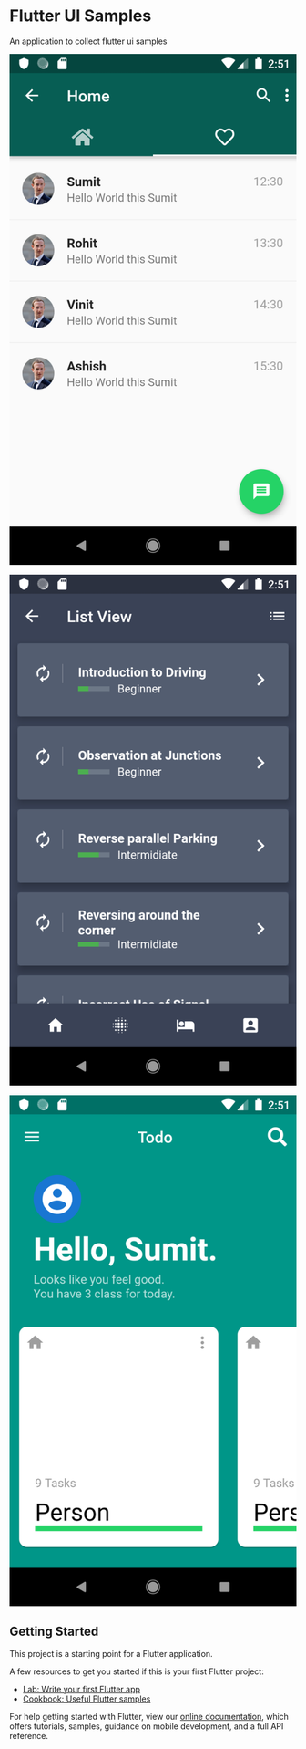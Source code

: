 # Flutter UI Samples

An application to collect flutter ui samples

![alt tag](https://github.com/sumitvairagar/flutterui/blob/master/screenshots/Screenshot_1559899288.png "Whats App")

![alt tag](https://github.com/sumitvairagar/flutterui/blob/master/screenshots/Screenshot_1559899298.png "List View")

![alt tag](https://github.com/sumitvairagar/flutterui/blob/master/screenshots/Screenshot_1559899303.png "TODO")

## Getting Started

This project is a starting point for a Flutter application.

A few resources to get you started if this is your first Flutter project:

- [Lab: Write your first Flutter app](https://flutter.dev/docs/get-started/codelab)
- [Cookbook: Useful Flutter samples](https://flutter.dev/docs/cookbook)

For help getting started with Flutter, view our 
[online documentation](https://flutter.dev/docs), which offers tutorials, 
samples, guidance on mobile development, and a full API reference.
